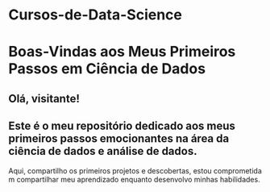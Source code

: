 # Cursos-de-Data-Science

# Boas-Vindas aos Meus Primeiros Passos em Ciência de Dados

## Olá, visitante! 

## Este é o meu repositório dedicado aos meus primeiros passos emocionantes na área da ciência de dados e análise de dados.
Aqui, compartilho os primeiros projetos e descobertas, estou comprometida m compartilhar meu aprendizado enquanto desenvolvo minhas habilidades.
